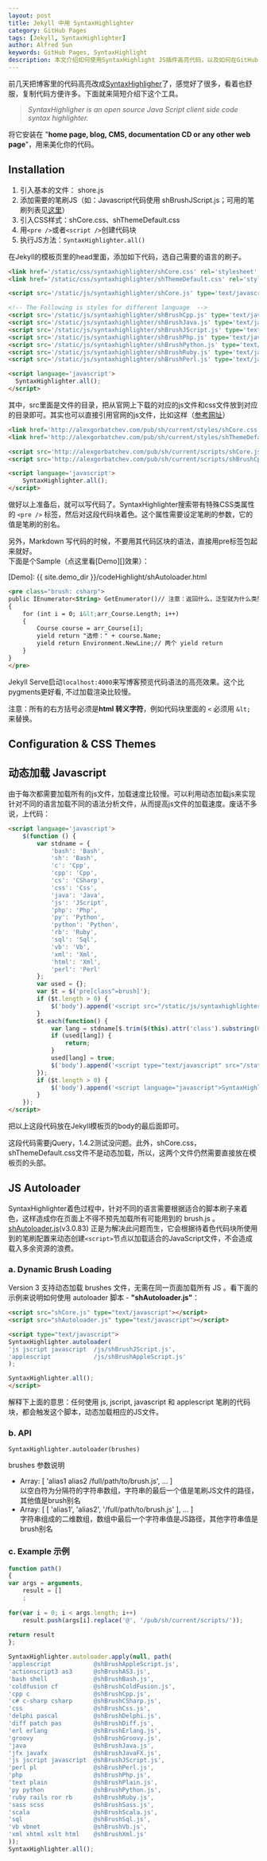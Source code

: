 ```yaml
---
layout: post
title: Jekyll 中用 SyntaxHighlighter
category: GitHub Pages
tags: [Jekyll, SyntaxHighlighter]
author: Alfred Sun
keywords: GitHub Pages, SyntaxHighlight
description: 本文介绍如何使用SyntaxHighlight JS插件高亮代码，以及如何在GitHub Pages中引进这个插件。
---
```


前几天把博客里的代码高亮改成[SyntaxHighligher][1]了，感觉好了很多，看着也舒服，复制代码方便许多。下面就来简短介绍下这个工具。

> _SyntaxHighligher is an open source Java Script client side code syntax highlighter._

将它安装在 "**home page, blog, CMS, documentation CD or any other web page**"，用来美化你的代码。


## Installation

1. 引入基本的文件： shore.js
2. 添加需要的笔刷JS（如：Javascript代码使用 shBrushJScript.js；可用的笔刷列表见[这里][2]）
3. 引入CSS样式：shCore.css、shThemeDefault.css
4. 用`<pre />`或者`<script />`创建代码块
5. 执行JS方法：`SyntaxHighlighter.all()`


在Jekyll的模板页里的head里面，添加如下代码，选自己需要的语言的刷子。

<!--more-->

```html
<link href='/static/css/syntaxhighlighter/shCore.css' rel='stylesheet' type='text/css'/>
<link href='/static/css/syntaxhighlighter/shThemeDefault.css' rel='stylesheet' type='text/css'/>

<script src='/static/js/syntaxhighlighter/shCore.js' type='text/javascript'></script>

<!-- The Following is styles for different language  -->
<script src='/static/js/syntaxhighlighter/shBrushCpp.js' type='text/javascript'></script>
<script src='/static/js/syntaxhighlighter/shBrushJava.js' type='text/javascript'></script>
<script src='/static/js/syntaxhighlighter/shBrushJScript.js' type='text/javascript'></script>
<script src='/static/js/syntaxhighlighter/shBrushPhp.js' type='text/javascript'></script>
<script src='/static/js/syntaxhighlighter/shBrushPython.js' type='text/javascript'></script>
<script src='/static/js/syntaxhighlighter/shBrushRuby.js' type='text/javascript'></script>
<script src='/static/js/syntaxhighlighter/shBrushPerl.js' type='text/javascript'></script>

<script language='javascript'>
  SyntaxHighlighter.all();
</script>
```

其中，src里面是文件的目录，把从官网上下载的对应的js文件和css文件放到对应的目录即可。其实也可以直接引用官网的js文件，比如这样（[参考网址][3]）

```html
<link href='http://alexgorbatchev.com/pub/sh/current/styles/shCore.css' rel='stylesheet' type='text/css'/>
<link href='http://alexgorbatchev.com/pub/sh/current/styles/shThemeDefault.css' rel='stylesheet' type='text/css'/>

<script src='http://alexgorbatchev.com/pub/sh/current/scripts/shCore.js' type='text/javascript'></script>
<script src='http://alexgorbatchev.com/pub/sh/current/scripts/shBrushCpp.js' type='text/javascript'></script>

<script language='javascript'>
    SyntaxHighlighter.all();
</script>
```

做好以上准备后，就可以写代码了。SyntaxHighlighter搜索带有特殊CSS类属性的 `<pre />` 标签，然后对这段代码块着色。这个属性需要设定笔刷的参数，它的值是笔刷的别名。

另外，Markdown 写代码的时候，不要用其代码区块的语法，直接用pre标签包起来就好。   
下面是个Sample（点这里看[Demo][]效果）：

[Demo]: {{ site.demo_dir }}/codeHighlight/shAutoloader.html

```html
<pre class="brush: csharp">
public IEnumerator<String> GetEnumerator()// 注意：返回什么，泛型就为什么类型
{
    for (int i = 0; i&lt;arr_Course.Length; i++)
    {
        Course course = arr_Course[i];
        yield return "选修：" + course.Name;
        yield return Environment.NewLine;// 两个 yield return
    }
}
</pre>
```

Jekyll Serve启动`localhost:4000`来写博客预览代码语法的高亮效果。这个比pygments更好看, 不过加载渲染比较慢。

注意：所有的右方括号必须是**html 转义字符**，例如代码块里面的 `<` 必须用 `&lt;` 来替换。


## Configuration & CSS Themes



## 动态加载 Javascript

由于每次都需要加载所有的js文件，加载速度比较慢。可以利用动态加载js来实现针对不同的语言加载不同的语法分析文件，从而提高js文件的加载速度。废话不多说，上代码：

```html
<script language='javascript'>
    $(function () {
        var stdname = {
            'bash': 'Bash',
            'sh': 'Bash',
            'c': 'Cpp',
            'cpp': 'Cpp',
            'cs': 'CSharp',
            'css': 'Css',
            'java': 'Java',
            'js': 'JScript',
            'php': 'Php',
            'py': 'Python',
            'python': 'Python',
            'rb': 'Ruby',
            'sql': 'Sql',
            'vb': 'Vb',
            'xml': 'Xml',
            'html': 'Xml',
            'perl': 'Perl'
        };
        var used = {};
        var $t = $('pre[class^=brush]');
        if ($t.length > 0) {
            $('body').append('<script src="/static/js/syntaxhighlighter/shCore.js" type="text/javascript"></script>');
        }
        $t.each(function() {
            var lang = stdname[$.trim($(this).attr('class').substring(6))];
            if (used[lang]) {
                return;
            }
            used[lang] = true;
            $('body').append('<script type="text/javascript" src="/static/js/syntaxhighlighter/shBrush' + lang + '.js"></script>');
        });
        if ($t.length > 0) {
            $('body').append('<script language="javascript">SyntaxHighlighter.all();</script>');
        }
    });
</script>
```

把以上这段代码放在Jekyll模板页的body的最后面即可。

这段代码需要jQuery，1.4.2测试没问题。此外，shCore.css，shThemeDefault.css文件不是动态加载，所以，这两个文件仍然需要直接放在模板页的头部。


## JS Autoloader

SyntaxHighlighter着色过程中，针对不同的语言需要根据适合的脚本刷子来着色，这样造成你在页面上不得不预先加载所有可能用到的 brush.js 。 [shAutoloader.js][4](v3.0.83) 正是为解决此问题而生，它会根据待着色代码块所使用到的笔刷配置来动态创建`<script>`节点以加载适合的JavaScript文件，不会造成载入多余资源的浪费。


### a. Dynamic Brush Loading

Version 3 支持动态加载 brushes 文件，无需在同一页面加载所有 JS 。看下面的示例来说明如何使用 autoloader 脚本 - **"shAutoloader.js"**：

```html
<script src="shCore.js" type="text/javascript"></script>
<script src="shAutoloader.js" type="text/javascript"></script>

<script type="text/javascript">
SyntaxHighlighter.autoloader(
'js jscript javascript  /js/shBrushJScript.js',
'applescript            /js/shBrushAppleScript.js'
);

SyntaxHighlighter.all();
</script>
```

解释下上面的意思：任何使用 js, jscript, javascript 和 applescript 笔刷的代码块，都会触发这个脚本，动态加载相应的JS文件。


### b. API 

```
SyntaxHighlighter.autoloader(brushes)
```

brushes 参数说明

+ Array: [ 'alias1 alias2 /full/path/to/brush.js', ... ]   
以空白符为分隔符的字符串数组，字符串的最后一个值是笔刷JS文件的路径，其他值是brush别名
+ Array: [ [ 'alias1', 'alias2', '/full/path/to/brush.js' ], ... ]   
字符串组成的二维数组，数组中最后一个字符串值是JS路径，其他字符串值是brush别名


### c. Example 示例

```javascript
function path()
{
var args = arguments,
	result = []
	;
	 
for(var i = 0; i < args.length; i++)
	result.push(args[i].replace('@', '/pub/sh/current/scripts/'));
	 
return result
};

SyntaxHighlighter.autoloader.apply(null, path(
'applescript            @shBrushAppleScript.js',
'actionscript3 as3      @shBrushAS3.js',
'bash shell             @shBrushBash.js',
'coldfusion cf          @shBrushColdFusion.js',
'cpp c                  @shBrushCpp.js',
'c# c-sharp csharp      @shBrushCSharp.js',
'css                    @shBrushCss.js',
'delphi pascal          @shBrushDelphi.js',
'diff patch pas         @shBrushDiff.js',
'erl erlang             @shBrushErlang.js',
'groovy                 @shBrushGroovy.js',
'java                   @shBrushJava.js',
'jfx javafx             @shBrushJavaFX.js',
'js jscript javascript  @shBrushJScript.js',
'perl pl                @shBrushPerl.js',
'php                    @shBrushPhp.js',
'text plain             @shBrushPlain.js',
'py python              @shBrushPython.js',
'ruby rails ror rb      @shBrushRuby.js',
'sass scss              @shBrushSass.js',
'scala                  @shBrushScala.js',
'sql                    @shBrushSql.js',
'vb vbnet               @shBrushVb.js',
'xml xhtml xslt html    @shBrushXml.js'
));
SyntaxHighlighter.all();
```



[1]: http://alexgorbatchev.com/SyntaxHighlighter
[2]: http://alexgorbatchev.com/SyntaxHighlighter/manual/brushes/
[3]: http://alexgorbatchev.com/SyntaxHighlighter/hosting.html
[4]: http://alexgorbatchev.com/SyntaxHighlighter/manual/api/autoloader.html
